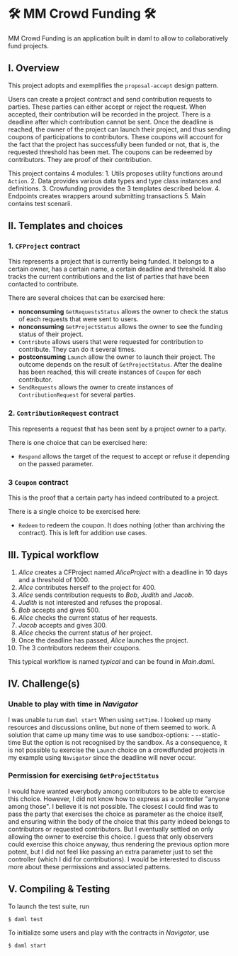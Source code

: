 # 🛠️ MM Crowd Funding 🛠️ 
MM Crowd Funding is an application built in daml to allow to collaboratively fund projects.

## I. Overview 

This project adopts and exemplifies the `proposal-accept` design pattern. 

Users can create a project contract and send contribution requests to parties. These parties can either accept or reject the request. When accepted, their contribution will be recorded in the project. There is a deadline after which contribution cannot be sent. Once the deadline is reached, the owner of the project can launch their project, and thus sending coupons of participations to contributors. These coupons will account for the fact that the project has successfully been funded or not, that is, the requested threshold has been met. The coupons can be redeemed by contributors. They are proof of their contribution.

This project contains 4 modules:
    1. Utils proposes utility functions around `Action`.
    2. Data provides various data types and type class instances and definitions.
    3. Crowfunding provides the 3 templates described below.
    4. Endpoints creates wrappers around submitting transactions
    5. Main contains test scenarii.

## II. Templates and choices

### 1. `CFProject` contract

This represents a project that is currently being funded. It belongs to a certain owner, has a certain name, a certain deadline and threshold. It also tracks the current contributions and the list of parties that have been contacted to contribute.

There are several choices that can be exercised here:
- **nonconsuming** `GetRequestsStatus` allows the owner to check the status of each requests that were sent to users.
- **nonconsuming** `GetProjectStatus` allows the owner to see the funding status of their project.
- `Contribute` allows users that were requested for contribution to contribute. They can do it several times.
- **postconsuming** `Launch` allow the owner to launch their project. The outcome depends on the result of `GetProjectStatus`. After the dealine has been reached, this will create instances of `Coupon` for each contributor.
- `SendRequests` allows the owner to create instances of `ContributionRequest` for several parties.

### 2. `ContributionRequest` contract

This represents a request that has been sent by a project owner to a party.

There is one choice that can be exercised here:
- `Respond` allows the target of the request to accept or refuse it depending on the passed parameter.

### 3 `Coupon` contract

This is the proof that a certain party has indeed contributed to a project.

There is a single choice to be exercised here:
- `Redeem` to redeem the coupon. It does nothing (other than archiving the contract). This is left for addition use cases.

## III. Typical workflow

  1. _Alice_ creates a CFProject named _AliceProject_ with a deadline in 10 days and a threshold of 1000.
  2. _Alice_ contributes herself to the project for 400.
  3. _Alice_ sends contribution requests to _Bob_, _Judith_ and _Jacob_.
  4. _Judith_ is not interested and refuses the proposal.
  5. _Bob_ accepts and gives 500.
  6. _Alice_ checks the current status of her requests.
  7. _Jacob_ accepts and gives 300.
  8. _Alice_ checks the current status of her project.
  9. Once the deadline has passed, _Alice_ launches the project.
  10. The 3 contributors redeem their coupons.

This typical workflow is named _typical_ and can be found in _Main.daml_.

## IV. Challenge(s)

### Unable to play with time in _Navigator_

I was unable tu run `daml start` When using `setTime`. 
I looked up many resources and discussions online, but none of them seemed to work.
A solution that came up many time was to use
    sandbox-options:
    - --static-time
But the option is not recognised by the sandbox.
As a consequence, it is not possible tu exercise the `Launch` choice on a crowdfunded projects in my example using `Navigator` since the deadline will never occur.

### Permission for exercising `GetProjectStatus`

I would have wanted everybody among contributors to be able to exercise this choice. However, I did not know how to express as a controller "anyone among those". I believe it is not possible. The closest I could find was to pass the party that exercises the choice as parameter as the choice itself, and ensuring within the body of the choice that this party indeed belongs to contributors or requested contributors. But I eventually settled on only allowing the owner to exercise this choice. I guess that only observers could exercise this choice anyway, thus rendering the previous option more potent, but I did not feel like passing an extra parameter just to set the controller (which I did for contributions). I would be interested to discuss more about these permissions and associated patterns.

## V. Compiling & Testing

To launch the test suite, run
```
$ daml test
```
To initialize some users and play with the contracts in _Navigator_, use
```
$ daml start
```